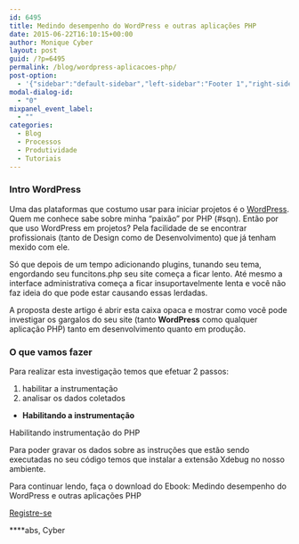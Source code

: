 ```yaml
---
id: 6495
title: Medindo desempenho do WordPress e outras aplicações PHP
date: 2015-06-22T16:10:15+00:00
author: Monique Cyber
layout: post
guid: /?p=6495
permalink: /blog/wordpress-aplicacoes-php/
post-option:
  - '{"sidebar":"default-sidebar","left-sidebar":"Footer 1","right-sidebar":"Footer 1","page-title":"","page-caption":""}'
modal-dialog-id:
  - "0"
mixpanel_event_label:
  - ""
categories:
  - Blog
  - Processos
  - Produtividade
  - Tutoriais
---
```

### Intro WordPress

Uma das plataformas que costumo usar para iniciar projetos é o [WordPress](http://wordpress.org/). Quem me conhece sabe sobre minha &#8220;paixão&#8221; por PHP (#sqn). Então por que uso WordPress em projetos? Pela facilidade de se encontrar profissionais (tanto de Design como de Desenvolvimento) que já tenham mexido com ele.

Só que depois de um tempo adicionando plugins, tunando seu tema, engordando seu funcitons.php seu site começa a ficar lento. Até mesmo a interface administrativa começa a ficar insuportavelmente lenta e você não faz ideia do que pode estar causando essas lerdadas.

A proposta deste artigo é abrir esta caixa opaca e mostrar como você pode investigar os gargalos do seu site (tanto **WordPress** como qualquer aplicação PHP) tanto em desenvolvimento quanto em produção.

### **O que vamos fazer**

Para realizar esta investigação temos que efetuar 2 passos:

  1. habilitar a instrumentação
  2. analisar os dados coletados

  *  **Habilitando a instrumentação**

Habilitando instrumentação do PHP

Para poder gravar os dados sobre as instruções que estão sendo executadas no seu código temos que instalar a extensão Xdebug no nosso ambiente.

Para continuar lendo, faça o download do Ebook: Medindo desempenho do WordPress e outras aplicações PHP

<div class="gdlr-course-button" >
  <a  href='/wp-content/uploads/2015/06/Medindo-desempenho-do-Wordpress-e-outras-aplicações-PHP.pdf'>Registre-se</a>
</div>

****abs, Cyber